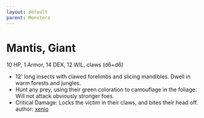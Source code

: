 ```yaml
---
layout: default
parent: Monsters
---
```

# Mantis, Giant
10 HP, 1 Armor, 14 DEX, 12 WIL, claws (d6+d6)
- 12' long insects with clawed forelimbs and slicing mandibles. Dwell in warm forests and jungles.
- Hunt any prey, using their green coloration to camouflage in the foliage. Will not attack obviously stronger foes.
- Critical Damage: Locks the victim in their claws, and bites their head off.
author: [xenio](https://xenioinabottle.blogspot.com)
